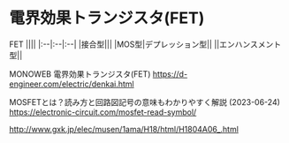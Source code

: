 # 電界効果トランジスタ(FET)

FET
||||
|:--|:--|:--|
|接合型|||
|MOS型|デプレッション型||
||エンハンスメント型||

MONOWEB 電界効果トランジスタ(FET)
https://d-engineer.com/electric/denkai.html


MOSFETとは？読み方と回路図記号の意味もわかりやすく解説 (2023-06-24)
https://electronic-circuit.com/mosfet-read-symbol/

http://www.gxk.jp/elec/musen/1ama/H18/html/H1804A06_.html


